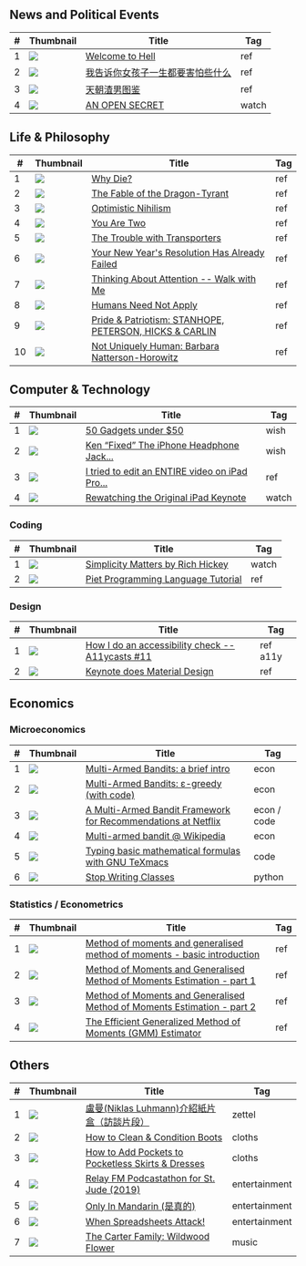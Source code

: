 ## News and Political Events

| # | Thumbnail   | Title | Tag |
| - | ------------------------------------------------------- | -------- | -------- |
| 1 | <img src="http://img.youtube.com/vi/1l26UFQ06eQ/0.jpg"> | [Welcome to Hell](http://www.youtube.com/watch?v=1l26UFQ06eQ)  | ref |
| 2 | <img src="http://img.youtube.com/vi/d5Se_8pFw5I/0.jpg"> | [我告诉你女孩子一生都要害怕些什么](http://www.youtube.com/watch?v=d5Se_8pFw5I)  | ref |
| 3 | <img src="http://img.youtube.com/vi/0GtK2I__bno/0.jpg"> | [天朝渣男图鉴](http://www.youtube.com/watch?v=0GtK2I__bno) | ref |
| 4 | <img src="https://i.vimeocdn.com/video/661458550.jpg">  | [AN OPEN SECRET](https://vimeo.com/142444429) | watch |


## Life & Philosophy

| # | Thumbnail   | Title | Tag |
| - | --------------------------------------------------------- | -------- | -------- |
| 1 | <img src="https://img.youtube.com/vi/C25qzDhGLx8/0.jpg">  | [Why Die?](https://www.youtube.com/watch?v=C25qzDhGLx8) | ref |
| 2 | <img src="https://img.youtube.com/vi/cZYNADOHhVY/0.jpg">  | [The Fable of the Dragon-Tyrant](https://www.youtube.com/watch?v=cZYNADOHhVY) | ref |
| 3 | <img src="https://img.youtube.com/vi/MBRqu0YOH14/0.jpg">  | [Optimistic Nihilism](https://www.youtube.com/watch?v=MBRqu0YOH14) | ref |
| 4 | <img src="https://img.youtube.com/vi/wfYbgdo8e-8/0.jpg">  | [You Are Two](https://www.youtube.com/watch?v=wfYbgdo8e-8) | ref |
| 5 | <img src="https://img.youtube.com/vi/nQHBAdShgYI/0.jpg">  | [The Trouble with Transporters](https://www.youtube.com/watch?v=nQHBAdShgYI) | ref |
| 6 | <img src="https://img.youtube.com/vi/NVGuFdX5guE/0.jpg">  | [Your New Year's Resolution Has Already Failed](https://www.youtube.com/watch?v=NVGuFdX5guE) | ref |
| 7 | <img src="https://img.youtube.com/vi/wf2VxeIm1no/0.jpg">  | [Thinking About Attention -- Walk with Me](https://www.youtube.com/watch?v=wf2VxeIm1no) | ref |
| 8 | <img src="https://img.youtube.com/vi/7Pq-S557XQU/0.jpg">  | [Humans Need Not Apply](https://www.youtube.com/watch?v=7Pq-S557XQU) | ref |
| 9 | <img src="https://img.youtube.com/vi/lMYyGsVT3Eo/0.jpg">  | [Pride & Patriotism: STANHOPE, PETERSON, HICKS & CARLIN](https://www.youtube.com/watch?v=lMYyGsVT3Eo) | ref |
| 10 | <img src="https://img.youtube.com/vi/se9V-PJnKj8/0.jpg"> | [Not Uniquely Human: Barbara Natterson-Horowitz](https://www.youtube.com/watch?v=se9V-PJnKj8) | ref |


## Computer & Technology

| # | Thumbnail   | Title | Tag |
| - | -------------------------------------------------------- | -------- | -------- |
| 1 | <img src="https://img.youtube.com/vi/PPg1Nvv7zTM/0.jpg"> | [50 Gadgets under $50](https://www.youtube.com/watch?v=PPg1Nvv7zTM) | wish |
| 2 | <img src="https://img.youtube.com/vi/S5intFO3r-4/0.jpg"> | [Ken “Fixed” The iPhone Headphone Jack...](https://www.youtube.com/watch?v=S5intFO3r-4) | wish |
| 3 | <img src="https://img.youtube.com/vi/-ZpsliNmJLo/0.jpg"> | [I tried to edit an ENTIRE video on iPad Pro...](https://www.youtube.com/watch?v=-ZpsliNmJLo) | ref |
| 4 | <img src="https://img.youtube.com/vi/pzKcWl95q0c/0.jpg"> | [Rewatching the Original iPad Keynote](https://www.youtube.com/watch?v=pzKcWl95q0c) | watch |


### Coding

| # | Thumbnail   | Title | Tag |
| - | -------------------------------------------------------- | -------- | -------- |
| 1 | <img src="https://img.youtube.com/vi/rI8tNMsozo0/0.jpg"> | [Simplicity Matters by Rich Hickey](https://www.youtube.com/watch?v=rI8tNMsozo0) | watch |
| 2 | <img src="https://img.youtube.com/vi/4kH4T8uwHMw/0.jpg"> | [Piet Programming Language Tutorial](https://www.youtube.com/watch?v=4kH4T8uwHMw) | ref |


### Design

| # | Thumbnail   | Title | Tag |
| - | -------------------------------------------------------- | -------- | -------- |
| 1 | <img src="https://img.youtube.com/vi/cOmehxAU_4s/0.jpg"> | [How I do an accessibility check -- A11ycasts #11](https://www.youtube.com/watch?v=cOmehxAU_4s) | ref a11y |
| 2 | <img src="https://i.vimeocdn.com/video/483049838.jpg">   | [Keynote does Material Design](https://vimeo.com/100377108) | ref |


## Economics

### Microeconomics

| # | Thumbnail   | Title | Tag |
| - | -------------------------------------------------------- | -------- | -------- |
| 1 | <img src="https://img.youtube.com/vi/IxWhvNjqYns/0.jpg"> | [Multi-Armed Bandits: a brief intro](https://www.youtube.com/watch?v=IxWhvNjqYns) | econ | ref |
| 2 | <img src="https://img.youtube.com/vi/qAvY2tkMHHA/0.jpg"> | [Multi-Armed Bandits: ε-greedy (with code)](https://www.youtube.com/watch?v=qAvY2tkMHHA) | econ | ref |
| 3 | <img src="https://img.youtube.com/vi/kY-BCNHd_dM/0.jpg"> | [A Multi-Armed Bandit Framework for Recommendations at Netflix](https://www.youtube.com/watch?v=kY-BCNHd_dM) | econ / code | ref |
| 4 | <img src="https://img.youtube.com/vi/1UOOo_HVLs8/0.jpg"> | [Multi-armed bandit @ Wikipedia](https://www.youtube.com/watch?v=1UOOo_HVLs8) | econ | ref |
| 5 | <img src="https://img.youtube.com/vi/iqjgN_KNHgM/0.jpg"> | [Typing basic mathematical formulas with GNU TeXmacs](https://www.youtube.com/watch?v=iqjgN_KNHgM) | code | ref |
| 6 | <img src="https://img.youtube.com/vi/o9pEzgHorH0/0.jpg"> | [Stop Writing Classes](https://www.youtube.com/watch?v=o9pEzgHorH0) | python | ref |


### Statistics / Econometrics

| # | Thumbnail   | Title | Tag |
| - | -------------------------------------------------------- | -------- | -------- |
| 1 | <img src="https://img.youtube.com/vi/U7Ylm187hYA/0.jpg"> | [Method of moments and generalised method of moments - basic introduction](https://www.youtube.com/watch?v=U7Ylm187hYA) | ref |
| 2 | <img src="https://img.youtube.com/vi/pIIEmUEnjhY/0.jpg"> | [Method of Moments and Generalised Method of Moments Estimation - part 1](https://www.youtube.com/watch?v=pIIEmUEnjhY) | ref |
| 3 | <img src="https://img.youtube.com/vi/ZLJqjiI0aHM/0.jpg"> | [Method of Moments and Generalised Method of Moments Estimation - part 2](https://www.youtube.com/watch?v=ZLJqjiI0aHM) | ref |
| 4 | <img src="https://img.youtube.com/vi/JH6W-f5Dz-8/0.jpg"> | [The Efficient Generalized Method of Moments (GMM) Estimator](https://www.youtube.com/watch?v=JH6W-f5Dz-8) | ref |


## Others

| # | Thumbnail   | Title | Tag |
| - | -------------------------------------------------------- | -------- | -------- |
| 1 | <img src="https://img.youtube.com/vi/mCFP5i_0ibE/0.jpg"> | [盧曼(Niklas Luhmann)介紹紙片盒（訪談片段）](https://www.youtube.com/watch?v=mCFP5i_0ibE) | zettel |
| 2 | <img src="https://img.youtube.com/vi/6YcvA23uG-U/0.jpg"> | [How to Clean & Condition Boots](https://www.youtube.com/watch?v=6YcvA23uG-U) | cloths |
| 3 | <img src="https://img.youtube.com/vi/thlzJj1EHiY/0.jpg"> | [How to Add Pockets to Pocketless Skirts & Dresses](https://www.youtube.com/watch?v=thlzJj1EHiY) | cloths |
| 4 | <img src="https://img.youtube.com/vi/P8tcvzg4Zbs/0.jpg"> | [Relay FM Podcastathon for St. Jude (2019)](https://www.youtube.com/watch?v=P8tcvzg4Zbs) | entertainment |
| 5 | <img src="https://img.youtube.com/vi/9TzZNdqSohU/0.jpg"> | [Only In Mandarin (是真的)](https://www.youtube.com/watch?v=9TzZNdqSohU) | entertainment |
| 6 | <img src="https://img.youtube.com/vi/yb2zkxHDfUE/0.jpg"> | [When Spreadsheets Attack!](https://www.youtube.com/watch?v=yb2zkxHDfUE) | entertainment |
| 7 | <img src="https://img.youtube.com/vi/ewnfWoSQz3o/0.jpg"> | [The Carter Family: Wildwood Flower](https://www.youtube.com/watch?v=ewnfWoSQz3o) | music |
